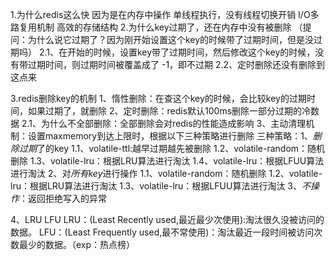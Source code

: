 1.为什么redis这么快
    因为是在内存中操作
    单线程执行，没有线程切换开销
    I/O多路复用机制
    高效的存储结构
2.为什么key过期了，还在内存中没有被删除
    （提问：为什么说它过期了？因为刚开始设置这个key的时候带了过期时间，但是没过期吗）
    2.1、在开始的时候，设置key带了过期时间，然后修改这个key的时候，没有带过期时间，则过期时间被覆盖成了 -1，即不过期
    2.2、定时删除还没有删除到这点来

3.redis删除key的机制
    1、惰性删除：在查这个key的时候，会比较key的过期时间，如果过期了，就删除
    2、定时删除：redis默认100ms删除一部分过期的冷数据
        2.1、为什么不全部删除：全部删除会对redis的性能造成影响
    3、主动清理机制：设置maxmemory到达上限时，根据以下三种策略进行删除
        三种策略：1、*删除过期*了的key
                    1.1、volatile-ttl:越早过期越先被删除
                    1.2、volatile-random：随机删除
                    1.3、volatile-lru：根据LRU算法进行淘汰
                    1.4、volatile-lru：根据LFUU算法进行淘汰
                2、对*所有key*进行操作
                    1.1、volatile-random：随机删除
                    1.2、volatile-lru：根据LRU算法进行淘汰
                    1.3、volatile-lru：根据LFUU算法进行淘汰
                3、*不操作*：返回拒绝写入的异常

4、LRU LFU
LRU：(Least Recently used,最近最少次使用):淘汰很久没被访问的数据。
LFU：(Least Frequently used,最不常使用)：淘汰最近一段时间被访问次数最少的数据。（exp：热点榜）

